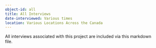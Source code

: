 ```yaml
---
object-id: all
title: All Interviews
date-interviewed: Various times
location: Various Locations Across the Canada
---
```

All interviews associated with this project are included via this markdown file. 
